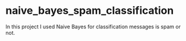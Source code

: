 # naive_bayes_spam_classification
In this project I used Naive Bayes for classification messages is spam or not.
